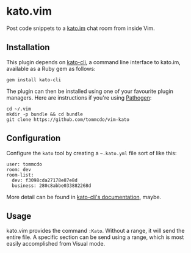 kato.vim
========

Post code snippets to a [kato.im][kato] chat room from inside Vim.

Installation
------------

This plugin depends on [kato-cli][kato-cli], a command line interface to
kato.im, available as a Ruby gem as follows:

	gem install kato-cli

The plugin can then be installed using one of your favourite plugin managers.
Here are instructions if you're using [Pathogen][pathogen]:

	cd ~/.vim
	mkdir -p bundle && cd bundle
	git clone https://github.com/tommcdo/vim-kato

Configuration
-------------

Configure the `kato` tool by creating a `~.kato.yml` file sort of like this:

	user: tommcdo
	room: dev
	room-list:
	  dev: f3098cda27178e87e8d
	  business: 280c8abbe033882268d

More detail can be found in [kato-cli's documentation][kato-cli], maybe.

Usage
-----

kato.vim provides the command `:Kato`. Without a range, it will send the entire
file. A specific section can be send using a range, which is most easily
accomplished from Visual mode.

[kato]: https://kato.im
[pathogen]: https://github.com/tpope/vim-pathogen
[kato-cli]: https://github.com/tommcdo/kato-cli
